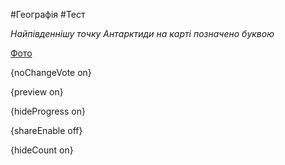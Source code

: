 #Географія #Тест

*Найпівденнішу точку Антарктиди на карті позначено буквою*

[Фото](https://zno.osvita.ua//doc/images/znotest/103/10335/121_1.jpg)

{noChangeVote on}

{preview on}

{hideProgress on}

{shareEnable off}

{hideCount on}

